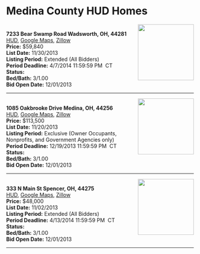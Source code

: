 # Medina County HUD Homes

[<img alt="" src="https://www.hudhomestore.com/pages/ImageShow.aspx?Case=412-644562" align="right" style="height:150px;">](http://www.hudhomestore.com/Listing/PropertyDetails.aspx?caseNumber=412-644562)  
**7233 Bear Swamp Road Wadsworth, OH, 44281**  
[HUD](http://www.hudhomestore.com/Listing/PropertyDetails.aspx?caseNumber=412-644562), [Google Maps](http://maps.google.com/maps?q=7233+Bear+Swamp+Road+Wadsworth%2C+OH%2C+44281), [Zillow](http://www.zillow.com/homes/7233+Bear+Swamp+Road+Wadsworth%2C+OH%2C+44281/)  
**Price:** $59,840  
**List Date:** 11/30/2013  
**Listing Period:** Extended (All Bidders)  
**Period Deadline:** 4/7/2014 11:59:59 PM  CT  
**Status:**   
**Bed/Bath:** 3/1.00  
**Bid Open Date:** 12/01/2013

***

[<img alt="" src="https://www.hudhomestore.com/pages/ImageShow.aspx?Case=412-516234" align="right" style="height:150px;">](http://www.hudhomestore.com/Listing/PropertyDetails.aspx?caseNumber=412-516234)  
**1085 Oakbrooke Drive Medina, OH, 44256**  
[HUD](http://www.hudhomestore.com/Listing/PropertyDetails.aspx?caseNumber=412-516234), [Google Maps](http://maps.google.com/maps?q=1085+Oakbrooke+Drive+Medina%2C+OH%2C+44256), [Zillow](http://www.zillow.com/homes/1085+Oakbrooke+Drive+Medina%2C+OH%2C+44256/)  
**Price:** $113,500  
**List Date:** 11/20/2013  
**Listing Period:** Exclusive (Owner Occupants, Nonprofits, and Government Agencies only)  
**Period Deadline:** 12/19/2013 11:59:59 PM  CT  
**Status:**   
**Bed/Bath:** 3/1.00  
**Bid Open Date:** 12/01/2013

***

[<img alt="" src="https://www.hudhomestore.com/pages/ImageShow.aspx?Case=412-534668" align="right" style="height:150px;">](http://www.hudhomestore.com/Listing/PropertyDetails.aspx?caseNumber=412-534668)  
**333 N Main St Spencer, OH, 44275**  
[HUD](http://www.hudhomestore.com/Listing/PropertyDetails.aspx?caseNumber=412-534668), [Google Maps](http://maps.google.com/maps?q=333+N+Main+St+Spencer%2C+OH%2C+44275), [Zillow](http://www.zillow.com/homes/333+N+Main+St+Spencer%2C+OH%2C+44275/)  
**Price:** $48,000  
**List Date:** 11/02/2013  
**Listing Period:** Extended (All Bidders)  
**Period Deadline:** 4/13/2014 11:59:59 PM  CT  
**Status:**   
**Bed/Bath:** 3/1.00  
**Bid Open Date:** 12/01/2013

***

